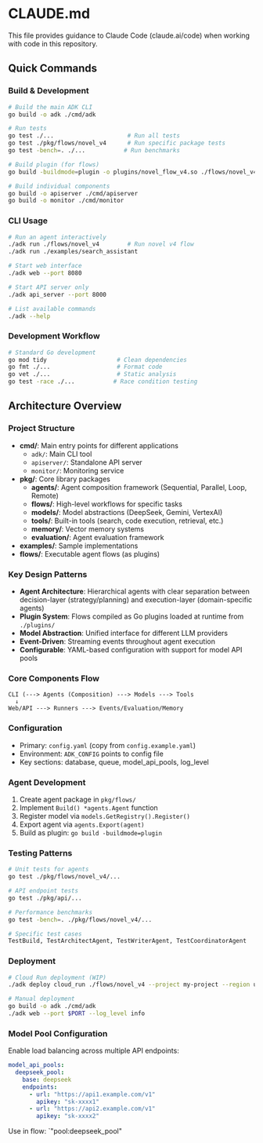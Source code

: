 # CLAUDE.md

This file provides guidance to Claude Code (claude.ai/code) when working with code in this repository.

## Quick Commands

### Build & Development
```bash
# Build the main ADK CLI
go build -o adk ./cmd/adk

# Run tests
go test ./...                     # Run all tests
go test ./pkg/flows/novel_v4      # Run specific package tests
go test -bench=. ./...           # Run benchmarks

# Build plugin (for flows)
go build -buildmode=plugin -o plugins/novel_flow_v4.so ./flows/novel_v4

# Build individual components
go build -o apiserver ./cmd/apiserver
go build -o monitor ./cmd/monitor
```

### CLI Usage
```bash
# Run an agent interactively
./adk run ./flows/novel_v4        # Run novel v4 flow
./adk run ./examples/search_assistant

# Start web interface
./adk web --port 8080

# Start API server only
./adk api_server --port 8000

# List available commands
./adk --help
```

### Development Workflow
```bash
# Standard Go development
go mod tidy                    # Clean dependencies
go fmt ./...                   # Format code
go vet ./...                   # Static analysis
go test -race ./...           # Race condition testing
```

## Architecture Overview

### Project Structure
- **cmd/**: Main entry points for different applications
  - `adk/`: Main CLI tool
  - `apiserver/`: Standalone API server
  - `monitor/`: Monitoring service
- **pkg/**: Core library packages
  - **agents/**: Agent composition framework (Sequential, Parallel, Loop, Remote)
  - **flows/**: High-level workflows for specific tasks
  - **models/**: Model abstractions (DeepSeek, Gemini, VertexAI)
  - **tools/**: Built-in tools (search, code execution, retrieval, etc.)
  - **memory/**: Vector memory systems
  - **evaluation/**: Agent evaluation framework
- **examples/**: Sample implementations
- **flows/**: Executable agent flows (as plugins)

### Key Design Patterns
- **Agent Architecture**: Hierarchical agents with clear separation between decision-layer (strategy/planning) and execution-layer (domain-specific agents)
- **Plugin System**: Flows compiled as Go plugins loaded at runtime from `./plugins/`
- **Model Abstraction**: Unified interface for different LLM providers
- **Event-Driven**: Streaming events throughout agent execution
- **Configurable**: YAML-based configuration with support for model API pools

### Core Components Flow
```
CLI (---> Agents (Composition) ---> Models ---> Tools
  ↓
Web/API ---> Runners ---> Events/Evaluation/Memory
```

### Configuration
- Primary: `config.yaml` (copy from `config.example.yaml`)
- Environment: `ADK_CONFIG` points to config file
- Key sections: database, queue, model_api_pools, log_level

### Agent Development
1. Create agent package in `pkg/flows/`
2. Implement `Build() *agents.Agent` function
3. Register model via `models.GetRegistry().Register()`
4. Export agent via `agents.Export(agent)`
5. Build as plugin: `go build -buildmode=plugin`

### Testing Patterns
```bash
# Unit tests for agents
go test ./pkg/flows/novel_v4/...

# API endpoint tests
go test ./pkg/api/...

# Performance benchmarks
go test -bench=. ./pkg/flows/novel_v4/...

# Specific test cases
TestBuild, TestArchitectAgent, TestWriterAgent, TestCoordinatorAgent
```

### Deployment
```bash
# Cloud Run deployment (WIP)
./adk deploy cloud_run ./flows/novel_v4 --project my-project --region us-central1

# Manual deployment
go build -o adk ./cmd/adk
./adk web --port $PORT --log_level info
```

### Model Pool Configuration
Enable load balancing across multiple API endpoints:

```yaml
model_api_pools:
  deepseek_pool:
    base: deepseek
    endpoints:
      - url: "https://api1.example.com/v1"
        apikey: "sk-xxxx1"
      - url: "https://api2.example.com/v1"
        apikey: "sk-xxxx2"
```

Use in flow: `"pool:deepseek_pool"